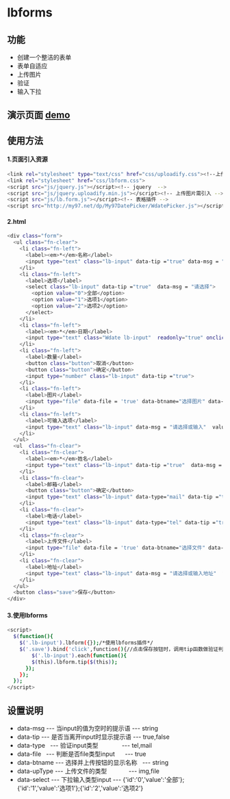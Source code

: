# lbforms

## 功能
- 创建一个整洁的表单
- 表单自适应
- 上传图片
- 验证
- 输入下拉

## 演示页面  [demo](http://xiaoyaoge.me/lbforms/demo.html)

## 使用方法
#### 1.页面引入资源
``` bash
<link rel="stylesheet" type="text/css" href="css/uploadify.css"><!--上传图片需引入-->
<link rel="stylesheet" href="css/lbform.css">
<script src="js/jquery.js"></script><!-- jquery  -->
<script src="js/jquery.uploadify.min.js"></script><!-- 上传图片需引入 -->
<script src="js/lb.form.js"></script><!-- 表格插件 -->
<script src="http://my97.net/dp/My97DatePicker/WdatePicker.js"></script><!-- 日期需引入 -->
```
#### 2.html
``` bash
<div class="form">
  <ul class="fn-clear">
    <li class="fn-left">
      <label><em>*</em>名称</label>
      <input type="text" class="lb-input" data-tip ="true" data-msg = "请填写名称">
    </li>
    <li class="fn-left">
      <label>选项</label>
      <select class="lb-input" data-tip ="true"  data-msg = "请选择">
        <option value="0">全部</option>
        <option value="1">选项1</option>
        <option value="2">选项2</option>
      </select>
    </li>
    <li class="fn-left">
      <label><em>*</em>日期</label>
      <input type="text" class="Wdate lb-input"  readonly="true" onclick="WdatePicker()" data-msg = "请选择日期">
    </li>
    <li class="fn-left">
      <label>数量</label>
      <button class="button">取消</button>
      <button class="button">确定</button>
      <input type="number" class="lb-input" data-tip ="true">
    </li>
    <li class="fn-left">
      <label>图片</label>
      <input type="file" data-file = 'true' data-btname="选择图片" data-upType="img" class="lb-input" id="upload">
    </li>
    <li class="fn-left">
      <label>可输入选项</label>
      <input type="text" class="lb-input" data-msg = "请选择或输入"  value="" data-select="{'id':'0','value':'全部'};{'id':'1','value':'选项1'};{'id':'2','value':'选项2'}">
    </li>
  </ul>
  <ul  class="fn-clear">
    <li class="fn-clear">
      <label><em>*</em>姓名</label>
      <input type="text" class="lb-input" data-tip ="true"  data-msg = "请输入姓名">
    </li>
    <li class="fn-clear">
      <label>邮箱</label>
      <button class="button">确定</button>
      <input type="text" class="lb-input" data-type="mail" data-tip ="true" data-msg = "请输入邮箱">
    </li>
    <li class="fn-clear">
      <label>电话</label>
      <input type="text" class="lb-input" data-type="tel" data-tip ="true" data-msg = "请输入手机号">
    </li>
    <li class="fn-clear">
      <label>上传文件</label>
      <input type="file" data-file = 'true' data-btname="选择文件" data-upType="file" class="lb-input" id="upload2" data-msg = "请上传文件">
    </li>
    <li class="fn-clear">
      <label>地址</label>
      <input type="text" class="lb-input" data-msg = "请选择或输入地址"  value="" data-select="{'id':'0','value':'全部'};{'id':'1','value':'选项1'};{'id':'2','value':'选项2'}">
    </li>
  </ul>
  <button class="save">保存</button>
</div>
```
#### 3.使用lbforms
``` bash
<script>
  $(function(){
    $('.lb-input').lbform({});/*使用lbforms插件*/
    $('.save').bind('click',function(){//点击保存按钮时，调用tip函数做验证判断
        $('.lb-input').each(function(){
        $(this).lbform.tip($(this));
      });
    });
  });
</script>
```

## 设置说明
- data-msg    --- 当input的值为空时的提示语   --- string
- data-tip    --- 是否当离开input时显示提示语 --- true,false
- data-type   --- 验证input类型              --- tel,mail
- data-file   --- 判断是否file类型input      --- true
- data-btname --- 选择并上传按钮的显示名称    --- string
- data-upType --- 上传文件的类型             --- img,file
- data-select --- 下拉输入类型input          --- {'id':'0','value':'全部'};{'id':'1','value':'选项1'};{'id':'2','value':'选项2'}
